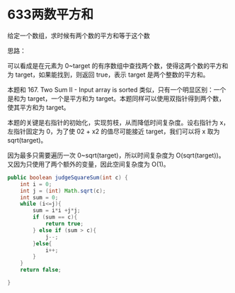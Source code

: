 # 633两数平方和

给定一个数组，求时候有两个数的平方和等于这个数



思路：

可以看成是在元素为 0~target 的有序数组中查找两个数，使得这两个数的平方和为 target，如果能找到，则返回 true，表示 target 是两个整数的平方和。

本题和 167. Two Sum II - Input array is sorted 类似，只有一个明显区别：一个是和为 target，一个是平方和为 target。本题同样可以使用双指针得到两个数，使其平方和为 target。

本题的关键是右指针的初始化，实现剪枝，从而降低时间复杂度。设右指针为 x，左指针固定为 0，为了使 02 + x2 的值尽可能接近 target，我们可以将 x 取为 sqrt(target)。

因为最多只需要遍历一次 0~sqrt(target)，所以时间复杂度为 O(sqrt(target))。又因为只使用了两个额外的变量，因此空间复杂度为 O(1)。

```java
public boolean judgeSquareSum(int c) {
    int i = 0;
    int j = (int) Math.sqrt(c);
    int sum = 0;
    while (i<=j){
        sum = i*i +j*j;
        if (sum == c){
            return true;
        } else if (sum > c){
            j--;
        }else{
            i++;
        }
    }
    return false;

}
```